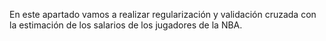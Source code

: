 En este apartado vamos a realizar regularización y validación cruzada con la estimación de los salarios de los jugadores de la NBA.